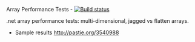 Array Performance Tests - [![Build status](https://ci.appveyor.com/api/projects/status?id=x8381cog3gatip76)](https://ci.appveyor.com/project/array-performance-tests)

.net array performance tests: multi-dimensional, jagged vs flatten arrays.

* Sample results http://pastie.org/3540988
